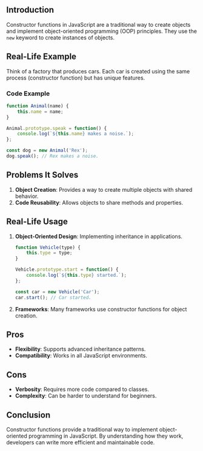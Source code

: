 ## Introduction
Constructor functions in JavaScript are a traditional way to create objects and implement object-oriented programming (OOP) principles. They use the `new` keyword to create instances of objects.

## Real-Life Example
Think of a factory that produces cars. Each car is created using the same process (constructor function) but has unique features.

### Code Example
```javascript
function Animal(name) {
    this.name = name;
}

Animal.prototype.speak = function() {
    console.log(`${this.name} makes a noise.`);
};

const dog = new Animal('Rex');
dog.speak(); // Rex makes a noise.
```

## Problems It Solves
1. **Object Creation**: Provides a way to create multiple objects with shared behavior.
2. **Code Reusability**: Allows objects to share methods and properties.

## Real-Life Usage
1. **Object-Oriented Design**: Implementing inheritance in applications.
   ```javascript
   function Vehicle(type) {
       this.type = type;
   }

   Vehicle.prototype.start = function() {
       console.log(`${this.type} started.`);
   };

   const car = new Vehicle('Car');
   car.start(); // Car started.
   ```

2. **Frameworks**: Many frameworks use constructor functions for object creation.

## Pros
- **Flexibility**: Supports advanced inheritance patterns.
- **Compatibility**: Works in all JavaScript environments.

## Cons
- **Verbosity**: Requires more code compared to classes.
- **Complexity**: Can be harder to understand for beginners.

## Conclusion
Constructor functions provide a traditional way to implement object-oriented programming in JavaScript. By understanding how they work, developers can write more efficient and maintainable code.

